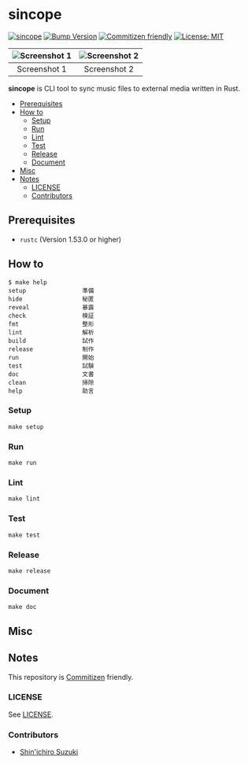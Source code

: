 # sincope

<!-- Badges -->
[![sincope](https://github.com/shin-sforzando/sincope/actions/workflows/push.yml/badge.svg)](https://github.com/shin-sforzando/sincope/actions/workflows/push.yml)
[![Bump Version](https://github.com/shin-sforzando/sincope/actions/workflows/bump-version.yml/badge.svg)](https://github.com/shin-sforzando/sincope/actions/workflows/bump-version.yml)
[![Commitizen friendly](https://img.shields.io/badge/commitizen-friendly-brightgreen.svg)](http://commitizen.github.io/cz-cli/)
[![License: MIT](https://img.shields.io/badge/License-MIT-blue.svg)](https://opensource.org/licenses/MIT)

<!-- Screenshots -->
|![Screenshot 1](https://placehold.jp/32/3d4070/ffffff/720x480.png?text=Screenshot%201)|![Screenshot 2](https://placehold.jp/32/703d40/ffffff/720x480.png?text=Screenshot%202)|
|:---:|:---:|
|Screenshot 1|Screenshot 2|

<!-- Synopsis -->
**sincope** is CLI tool to sync music files to external media written in Rust.

<!-- TOC -->
- [Prerequisites](#prerequisites)
- [How to](#how-to)
  - [Setup](#setup)
  - [Run](#run)
  - [Lint](#lint)
  - [Test](#test)
  - [Release](#release)
  - [Document](#document)
- [Misc](#misc)
- [Notes](#notes)
  - [LICENSE](#license)
  - [Contributors](#contributors)

## Prerequisites

- `rustc` (Version 1.53.0 or higher)

## How to

```shell
$ make help
setup                準備
hide                 秘匿
reveal               暴露
check                検証
fmt                  整形
lint                 解析
build                試作
release              制作
run                  開始
test                 試験
doc                  文書
clean                掃除
help                 助言
```

### Setup

```shell
make setup
```

### Run

```shell
make run
```

### Lint

```shell
make lint
```

### Test

```shell
make test
```

### Release

```shell
make release
```

### Document

```shell
make doc
```

## Misc

## Notes

This repository is [Commitizen](https://commitizen.github.io/cz-cli/) friendly.

### LICENSE

See [LICENSE](LICENSE).

### Contributors

- [Shin'ichiro Suzuki](https://github.com/shin-sforzando)

